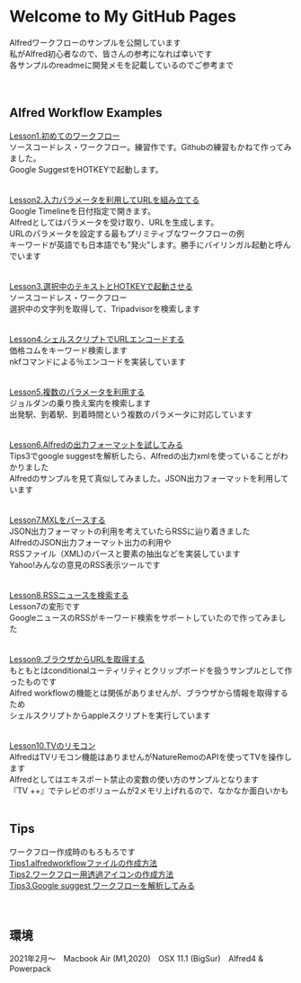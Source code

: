 # Welcome to My GitHub Pages

Alfredワークフローのサンプルを公開しています
<br>私がAlfred初心者なので、皆さんの参考になれば幸いです
<br>各サンプルのreadmeに開発メモを記載しているのでご参考まで
<br>
<br>
<br>
## Alfred Workflow Examples

[Lesson1.初めてのワークフロー](https://github.com/KitanoTamotsu/googlesuggest)
<br>ソースコードレス・ワークフロー。練習作です。Githubの練習もかねて作ってみました。
<br>Google SuggestをHOTKEYで起動します。
<br>
<br>
<br>
[Lesson2.入力パラメータを利用してURLを組み立てる](https://github.com/KitanoTamotsu/googletimeline)
<br>Google Timelineを日付指定で開きます。
<br>Alfredとしてはパラメータを受け取り、URLを生成します。
<br>URLのパラメータを設定する最もプリミティブなワークフローの例
<br>キーワードが英語でも日本語でも”発火”します。勝手にバイリンガル起動と呼んでいます
<br>
<br>
<br>
[Lesson3.選択中のテキストとHOTKEYで起動させる](https://github.com/KitanoTamotsu/tripadvisor)
<br>ソースコードレス・ワークフロー
<br>選択中の文字列を取得して、Tripadvisorを検索します
<br>
<br>
<br>
[Lesson4.シェルスクリプトでURLエンコードする](https://github.com/KitanoTamotsu/kakaku.comKeywordSearch)
<br>価格コムをキーワード検索します
<br>nkfコマンドによる％エンコードを実装しています
<br>
<br>
<br>
[Lesson5.複数のパラメータを利用する](https://github.com/KitanoTamotsu/norikae)
<br>ジョルダンの乗り換え案内を検索します
<br>出発駅、到着駅、到着時間という複数のパラメータに対応しています
<br>
<br>
<br>
[Lesson6.Alfredの出力フォーマットを試してみる](https://github.com/KitanoTamotsu/testjson)
<br>Tips3でgoogle suggestを解析したら、Alfredの出力xmlを使っていることがわかりました
<br>Alfredのサンプルを見て真似してみました。JSON出力フォーマットを利用しています
<br>
<br>
<br>
[Lesson7.MXLをパースする](https://github.com/KitanoTamotsu/yahoo)
<br>JSON出力フォーマットの利用を考えていたらRSSに辿り着きました
<br>AlfredのJSON出力フォーマット出力の利用や
<br>RSSファイル（XML)のパースと要素の抽出などを実装しています
<br>Yahoo!みんなの意見のRSS表示ツールです
<br>
<br>
<br>
[Lesson8.RSSニュースを検索する](https://github.com/KitanoTamotsu/searchnews)
<br>Lesson7の変形です
<br>GoogleニュースのRSSがキーワード検索をサポートしていたので作ってみました
<br>
<br>
<br>
[Lesson9.ブラウザからURLを取得する](https://github.com/KitanoTamotsu/translate)
<br>もともとはconditionalユーティリティとクリップボードを扱うサンプルとして作ったものです
<br>Alfred workflowの機能とは関係がありませんが、ブラウザから情報を取得するため
<br>シェルスクリプトからappleスクリプトを実行しています
<br>
<br>
<br>
[Lesson10.TVのリモコン](https://github.com/KitanoTamotsu/natureremo)
<br>AlfredはTVリモコン機能はありませんがNatureRemoのAPIを使ってTVを操作します
<br>Alfredとしてはエキスポート禁止の変数の使い方のサンプルとなります
<br>『TV ++』でテレビのボリュームが2メモリ上げれるので、なかなか面白いかも
<br>
<br>
## Tips
ワークフロー作成時のもろもろです
<br>[Tips1.alfredworkflowファイルの作成方法](https://github.com/KitanoTamotsu/tips1/)
<br>[Tips2.ワークフロー用透過アイコンの作成方法](https://github.com/KitanoTamotsu/tips2/)
<br>[Tips3.Google suggest ワークフローを解析してみる](https://github.com/KitanoTamotsu/tips3/)
<br>
<br>
<br>
## 環境
2021年2月〜　Macbook Air (M1,2020)　OSX 11.1 (BigSur)　Alfred4 & Powerpack
<br>
<br>
<br>
